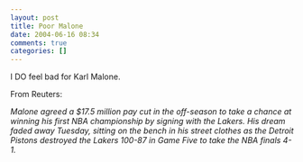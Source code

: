 ```yaml
---
layout: post
title: Poor Malone
date: 2004-06-16 08:34
comments: true
categories: []
---
```

I DO feel bad for Karl Malone.

From Reuters:

<i>Malone agreed a $17.5 million pay cut in the off-season to take a chance at winning his first NBA championship by signing with the Lakers. His dream faded away Tuesday, sitting on the bench in his street clothes as the Detroit Pistons destroyed the Lakers 100-87 in Game Five to take the NBA finals 4-1.</i>
